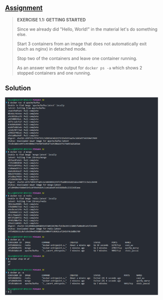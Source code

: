 ## [Assignment](https://courses.mooc.fi/org/uh-cs/courses/devops-with-docker/chapter-2/definitions-and-basic-concepts#e61047a7-6306-4222-80c3-3b89c7b995ce)

> **EXERCISE 1.1: GETTING STARTED**
> 
> Since we already did "Hello, World!" in the material let's do something else.
> 
> Start 3 containers from an image that does not automatically exit (such as nginx) in detached mode.
> 
> Stop two of the containers and leave one container running.
> 
> As an answer write the output for `docker ps -a` which shows 2 stopped containers and one running.

## Solution

![Solution to Exercise 1.1](https://raw.githubusercontent.com/VikSil/DevOps_with_Docker/refs/heads/trunk/Part1/Exercise_1.1/Exercise_1.1.png)